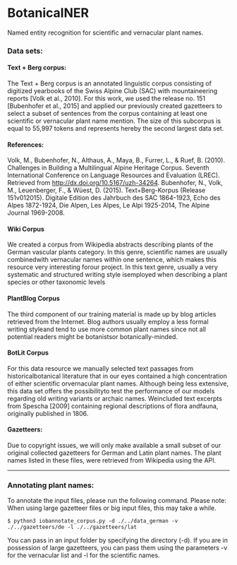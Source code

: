 # BotanicalNER
Named entity recognition for scientific and vernacular plant names.


### Data sets:
#### Text + Berg corpus:
The Text + Berg corpus is an annotated linguistic corpus consisting of digitized yearbooks of the Swiss Alpine Club (SAC) with mountaineering reports [Volk et al., 2010]. For this work, we used the release no. 151 [Bubenhofer et al., 2015] and applied our previously created gazetteers to select a subset of sentences from the corpus containing at least one scientific or vernacular plant name mention. The size of this subcorpus is equal to 55,997 tokens and represents hereby the second largest data set.

#### References:
Volk, M., Bubenhofer, N., Althaus, A., Maya, B., Furrer, L., & Ruef, B. (2010). Challenges in Building a Multilingual Alpine Heritage Corpus. Seventh International Conference on Language Resources and Evaluation (LREC). Retrieved from http://dx.doi.org/10.5167/uzh-34264.
Bubenhofer, N., Volk, M., Leuenberger, F., & Wüest, D. (2015). Text+Berg-Korpus (Release 151v012015). Digitale Edition des Jahrbuch des SAC 1864-1923, Echo des Alpes 1872-1924, Die Alpen, Les Alpes, Le Alpi 1925-2014, The Alpine Journal 1969-2008.

#### Wiki Corpus
We created a corpus from Wikipedia abstracts describing plants of the German vascular plants category.  In this genre, scientific names are usually combinedwith vernacular names within one sentence, which makes this resource very interesting forour project. In this text genre, usually a very systematic and structured writing style isemployed when describing a plant species or other taxonomic levels

#### PlantBlog Corpus
The third component of our training material is made up by blog articles retrieved from the Internet. Blog authors usually employ a less formal writing styleand tend to use more common plant names since not all potential readers might be botanistsor botanically-minded.

#### BotLit Corpus
For this data resource we manually selected text passages from historicalbotanical literature that in our eyes contained a high concentration of either scientific orvernacular plant names. Although being less extensive, this data set offers the possibilityto test the performance of our models regarding old writing variants or archaic names. Weincluded text excerpts from Spescha [2009] containing regional descriptions of flora andfauna, originally published in 1806.

#### Gazetteers:
Due to copyright issues, we will only make available a small subset of our original collected gazetteers for German and Latin plant names.
The plant names listed in these files, were retrieved from Wikipedia using the API.

----

### Annotating plant names:
To annotate the input files, please run the following command.
Please note: When using large gazetteer files or big input files, this may take a while.


`$ python3 iobannotate_corpus.py -d ./../data_german -v ./../gazetteers/de -l ./../gazetteers/lat`

You can pass in an input folder by specifying the directory (-d).
If you are in possession of large gazetteers, you can pass them using the parameters -v for the vernacular list and -l for the scientific names.

